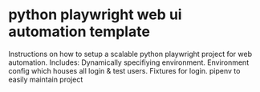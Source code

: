 # python playwright web ui automation template

Instructions on how to setup a scalable python playwright project for web automation. 
Includes:
Dynamically specifiying environment.
Environment config which houses all login & test users.
Fixtures for login.
pipenv to easily maintain project 
